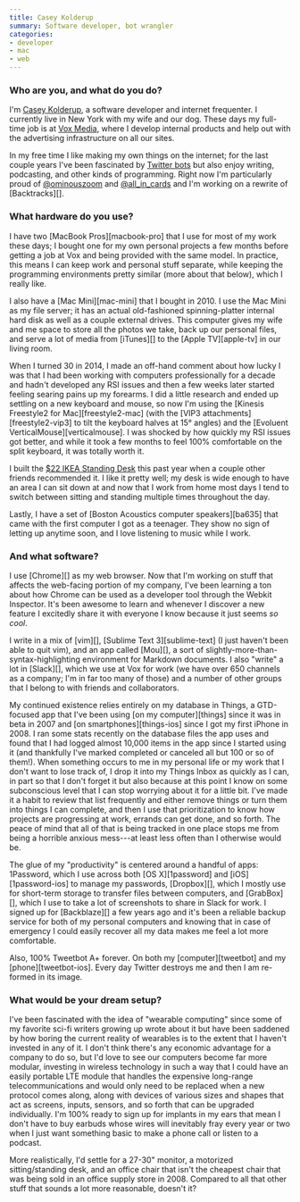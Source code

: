 ```yaml
---
title: Casey Kolderup
summary: Software developer, bot wrangler
categories:
- developer
- mac
- web
---
```


### Who are you, and what do you do?

I'm [Casey Kolderup](http://casey.kolderup.org/ "Casey's website."), a software developer and internet frequenter. I currently live in New York with my wife and our dog. These days my full-time job is at [Vox Media](http://www.voxmedia.com/ "The Vox Media website."), where I develop internal products and help out with the advertising infrastructure on all our sites.

In my free time I like making my own things on the internet; for the last couple years I've been fascinated by [Twitter bots](http://twitter.com/ckolderup/lists/bots-by-me "A Twitter list of Casey's bots.") but also enjoy writing, podcasting, and other kinds of programming. Right now I'm particularly proud of [@ominouszoom](http://twitter.com/ominouszoom "The @ominouszoom Twitter bot.") and [@all\_in\_cards](http://twitter.com/all_in_cards "The @all_in_cards Twitter bot.") and I'm working on a rewrite of [Backtracks][].

### What hardware do you use?

I have two [MacBook Pros][macbook-pro] that I use for most of my work these days; I bought one for my own personal projects a few months before getting a job at Vox and being provided with the same model. In practice, this means I can keep work and personal stuff separate, while keeping the programming environments pretty similar (more about that below), which I really like.

I also have a [Mac Mini][mac-mini] that I bought in 2010. I use the Mac Mini as my file server; it has an actual old-fashioned spinning-platter internal hard disk as well as a couple external drives. This computer gives my wife and me space to store all the photos we take, back up our personal files, and serve a lot of media from [iTunes][] to the [Apple TV][apple-tv] in our living room.

When I turned 30 in 2014, I made an off-hand comment about how lucky I was that I had been working with computers professionally for a decade and hadn't developed any RSI issues and then a few weeks later started feeling searing pains up my forearms. I did a little research and ended up settling on a new keyboard and mouse, so now I'm using the [Kinesis Freestyle2 for Mac][freestyle2-mac] (with the [VIP3 attachments][freestyle2-vip3] to tilt the keyboard halves at 15° angles) and the [Evoluent VerticalMouse][verticalmouse]. I was shocked by how quickly my RSI issues got better, and while it took a few months to feel 100% comfortable on the split keyboard, it was totally worth it.

I built the [$22 IKEA Standing Desk](http://iamnotaprogrammer.com/Ikea-Standing-desk-for-22-dollars.html "An article on building a cheap standing desk.") this past year when a couple other friends recommended it. I like it pretty well; my desk is wide enough to have an area I can sit down at and now that I work from home most days I tend to switch between sitting and standing multiple times throughout the day.

Lastly, I have a set of [Boston Acoustics computer speakers][ba635] that came with the first computer I got as a teenager. They show no sign of letting up anytime soon, and I love listening to music while I work.

### And what software?

I use [Chrome][] as my web browser. Now that I'm working on stuff that affects the web-facing portion of my company, I've been learning a ton about how Chrome can be used as a developer tool through the Webkit Inspector. It's been awesome to learn and whenever I discover a new feature I excitedly share it with everyone I know because it just seems *so cool*.

I write in a mix of [vim][], [Sublime Text 3][sublime-text] (I just haven't been able to quit vim), and an app called [Mou][], a sort of slightly-more-than-syntax-highlighting environment for Markdown documents. I also "write" a lot in [Slack][], which we use at Vox for work (we have over 650 channels as a company; I'm in far too many of those) and a number of other groups that I belong to with friends and collaborators.

My continued existence relies entirely on my database in Things, a GTD-focused app that I've been using [on my computer][things] since it was in beta in 2007 and [on smartphones][things-ios] since I got my first iPhone in 2008. I ran some stats recently on the database files the app uses and found that I had logged almost 10,000 items in the app since I started using it (and thankfully I've marked completed or canceled all but 100 or so of them!). When something occurs to me in my personal life or my work that I don't want to lose track of, I drop it into my Things Inbox as quickly as I can, in part so that I don't forget it but also because at this point I know on some subconscious level that I can stop worrying about it for a little bit. I've made it a habit to review that list frequently and either remove things or turn them into things I can complete, and then I use that prioritization to know how projects are progressing at work, errands can get done, and so forth. The peace of mind that all of that is being tracked in one place stops me from being a horrible anxious mess---at least less often than I otherwise would be.

The glue of my "productivity" is centered around a handful of apps: 1Password, which I use across both [OS X][1password] and [iOS][1password-ios] to manage my passwords, [Dropbox][], which I mostly use for short-term storage to transfer files between computers, and [GrabBox][], which I use to take a lot of screenshots to share in Slack for work. I signed up for [Backblaze][] a few years ago and it's been a reliable backup service for both of my personal computers and knowing that in case of emergency I could easily recover all my data makes me feel a lot more comfortable.

Also, 100% Tweetbot A+ forever. On both my [computer][tweetbot] and my [phone][tweetbot-ios]. Every day Twitter destroys me and then I am re-formed in its image.

### What would be your dream setup?

I've been fascinated with the idea of "wearable computing" since some of my favorite sci-fi writers growing up wrote about it but have been saddened by how boring the current reality of wearables is to the extent that I haven't invested in any of it. I don't think there's any economic advantage for a company to do so, but I'd love to see our computers become far more modular, investing in wireless technology in such a way that I could have an easily portable LTE module that handles the expensive long-range telecommunications and would only need to be replaced when a new protocol comes along, along with devices of various sizes and shapes that act as screens, inputs, sensors, and so forth that can be upgraded individually. I'm 100% ready to sign up for implants in my ears that mean I don't have to buy earbuds whose wires will inevitably fray every year or two when I just want something basic to make a phone call or listen to a podcast.

More realistically, I'd settle for a 27-30" monitor, a motorized sitting/standing desk, and an office chair that isn't the cheapest chair that was being sold in an office supply store in 2008. Compared to all that other stuff that sounds a lot more reasonable, doesn't it?
